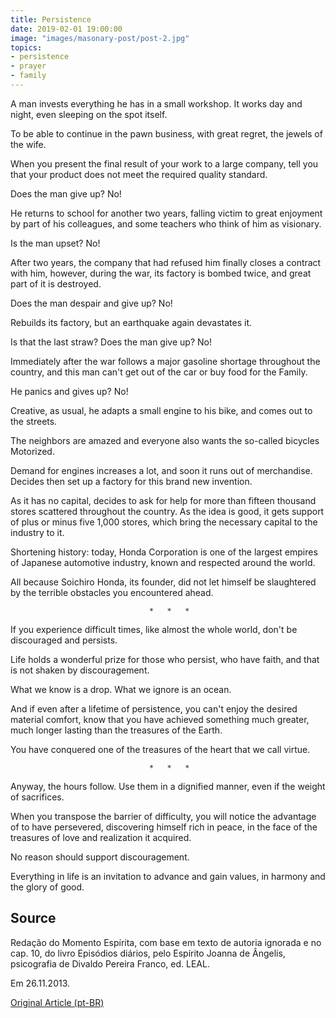 ```yaml
---
title: Persistence
date: 2019-02-01 19:00:00
image: "images/masonary-post/post-2.jpg"
topics: 
- persistence
- prayer
- family
---
```


A man invests everything he has in a small workshop. It works day and night,
even sleeping on the spot itself.

To be able to continue in the pawn business, with great regret, the jewels of the wife.

When you present the final result of your work to a large company,
tell you that your product does not meet the required quality standard.

Does the man give up? No!

He returns to school for another two years, falling victim to great enjoyment by
part of his colleagues, and some teachers who think of him as visionary.

Is the man upset? No!

After two years, the company that had refused him finally closes a contract with him,
however, during the war, its factory is bombed twice, and great
part of it is destroyed.

Does the man despair and give up? No!

Rebuilds its factory, but an earthquake again devastates it.

Is that the last straw? Does the man give up? No!

Immediately after the war follows a major gasoline shortage throughout the
country, and this man can't get out of the car or buy food for the
Family.

He panics and gives up? No!

Creative, as usual, he adapts a small engine to his bike, and comes out
to the streets.

The neighbors are amazed and everyone also wants the so-called bicycles
Motorized.

Demand for engines increases a lot, and soon it runs out of merchandise. Decides
then set up a factory for this brand new invention.

As it has no capital, decides to ask for help for more than fifteen thousand stores
scattered throughout the country. As the idea is good, it gets support of plus or minus five
1,000 stores, which bring the necessary capital to the industry to it.

Shortening history: today, Honda Corporation is one of the largest empires of
Japanese automotive industry, known and respected around the world.

All because Soichiro Honda, its founder, did not let himself be slaughtered by the terrible
obstacles you encountered ahead.

                                   *   *   *

If you experience difficult times, like almost the whole world, don't be discouraged
and persists.

Life holds a wonderful prize for those who persist, who have faith, and
that is not shaken by discouragement.

What we know is a drop. What we ignore is an ocean.

And if even after a lifetime of persistence, you can't
enjoy the desired material comfort, know that you have achieved something much greater,
much longer lasting than the treasures of the Earth.

You have conquered one of the treasures of the heart that we call virtue.

                                   *   *   *

Anyway, the hours follow. Use them in a dignified manner, even if the
weight of sacrifices.

When you transpose the barrier of difficulty, you will notice the advantage of
to have persevered, discovering himself rich in peace, in the face of the treasures of love and
realization it acquired.

No reason should support discouragement.

Everything in life is an invitation to advance and gain values, in
harmony and the glory of good. 

## Source
Redação do Momento Espírita, com base em texto de autoria
ignorada e no cap. 10, do livro Episódios diários, pelo Espírito Joanna de
Ângelis, psicografia de Divaldo Pereira Franco, ed. LEAL.

Em 26.11.2013.

[Original Article (pt-BR)](http://momento.com.br/pt/ler_texto.php?id=3977)
